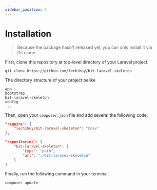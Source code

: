 ```yaml
---
sidebar_position: 2
---
```


# Installation

> Because the package hasn't released yet, you can only install it via Git clone.

First, clone this repository at top-level directory of your Laravel project.

```shell
git clone https://github.com/lechihuy/bit-laravel-skeleton
```

The directory structure of your project belike

```
app
bootstrap
bit-laravel-skeleton
config
...
```

Then, open your `composer.json` file and add several the following code.

```json title="composer.json"
"require": {
    "lechihuy/bit-laravel-skeleton": "@dev"
},

"repositories": {
    "bit-laravel-skeleton": {
        "type": "path",
        "url": "./bit-laravel-skeleton"
    }
}
```

Finally, run the following command in your terminal.

```shell
composer update
```

